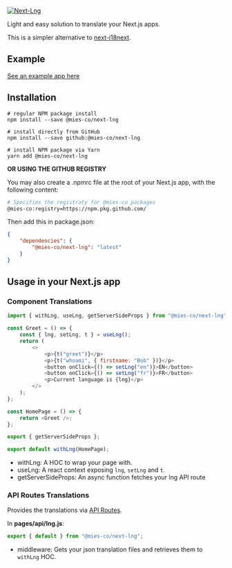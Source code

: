 [![Next-Lng](https://user-images.githubusercontent.com/33988299/88075764-88832980-cb79-11ea-865c-86ce7b07c91e.png)](https://github.com/mies-co/next-extensions/tree/master/packages/next-lng)

Light and easy solution to translate your Next.js apps. 

This is a simpler alternative to [next-i18next](https://github.com/isaachinman/next-i18next).

## Example

[See an example app here](https://github.com/mies-co/next-extensions/tree/master/examples/next-lng-example)

## Installation

```env
# regular NPM package install 
npm install --save @mies-co/next-lng
 
# install directly from GitHub 
npm install --save github:@mies-co/next-lng
 
# install NPM package via Yarn 
yarn add @mies-co/next-lng
```

**OR USING THE GITHUB REGISTRY**

You may also create a .npmrc file at the root of your Next.js app, with the following content:

```sh
# Specifies the registraty for @mies-co packages
@mies-co:registry=https://npm.pkg.github.com/
```

Then add this in package.json:

```json
{
    "dependencies": {
        "@mies-co/next-lng": "latest"
    }
}
```

## Usage in your Next.js app

### Component Translations

```js
import { withLng, useLng, getServerSideProps } from "@mies-co/next-lng";

const Greet = () => {
	const { lng, setLng, t } = useLng();
	return (
		<>
			<p>{t("greet")}</p>
			<p>{t("whoami", { firstname: "Bob" })}</p>
			<button onClick={() => setLng("en")}>EN</button>
			<button onClick={() => setLng("fr")}>FR</button>
            <p>Current language is {lng}</p>
		</>
	);
};

const HomePage = () => {
    return <Greet />;
};

export { getServerSideProps };

export default withLng(HomePage);
```

- withLng: A HOC to wrap your page with.
- useLng: A react context exposing `lng`, `setLng` and `t`.
- getServerSideProps: An async function fetches your lng API route

### API Routes Translations

Provides the translations via [API Routes](https://nextjs.org/docs/api-routes/introduction).

In **pages/api/lng.js**:

```js
export { default } from "@mies-co/next-lng";
```

- middleware: Gets your json translation files and retrieves them to `withLng` HOC.

